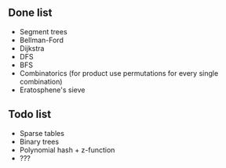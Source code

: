 ## Done list
- Segment trees
- Bellman-Ford
- Dijkstra
- DFS
- BFS
- Combinatorics (for product use permutations for every single combination)
- Eratosphene's sieve
## Todo list
- Sparse tables
- Binary trees
- Polynomial hash + z-function
- ???
